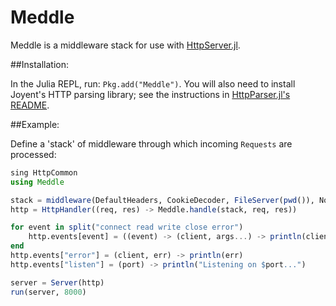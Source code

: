 Meddle
======

Meddle is a middleware stack for use with [HttpServer.jl](https://github.com/hackerschool/HttpServer.jl).

##Installation:

In the Julia REPL, run: `Pkg.add("Meddle")`.
You will also need to install Joyent's HTTP parsing library;
see the instructions in [HttpParser.jl's README](https://github.com/hackerschool/HttpParser.jl).

##Example:

Define a 'stack' of middleware through which incoming `Requests` are processed:

~~~~.jl
sing HttpCommon
using Meddle

stack = middleware(DefaultHeaders, CookieDecoder, FileServer(pwd()), NotFound)
http = HttpHandler((req, res) -> Meddle.handle(stack, req, res))

for event in split("connect read write close error")
    http.events[event] = ((event) -> (client, args...) -> println(client.id,": $event"))(event)
end
http.events["error"] = (client, err) -> println(err)
http.events["listen"] = (port) -> println("Listening on $port...")

server = Server(http)
run(server, 8000)
~~~~
